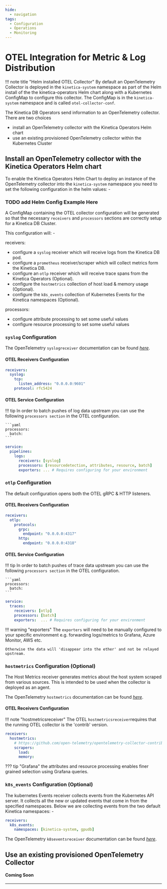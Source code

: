 ```yaml
---
hide:
  - navigation
tags:
  - Configuration
  - Operations
  - Monitoring
---
```

# OTEL Integration for Metric & Log Distribution

!!! note title "Helm installed OTEL Collector"
    By default an OpenTelemetry Collector is deployed in the `kinetica-system` namespace as part of the Helm install of the
    the kinetica-operators Helm chart along with a Kubernetes ConfigMap to configure this collector. The ConfigMap is in the
    `kinetica-system` namespace and is called `otel-collector-conf`.

The Kinetica DB Operators send information to an OpenTelemetry collector. There are two choices

* install an OpenTelemetry collector with the Kinetica Operators Helm chart
* use an existing provisioned OpenTelemetry collector within the Kubernetes Cluster


## Install an OpenTelemetry collector with the Kinetica Operators Helm chart

To enable the Kinetica Operators Helm Chart to deploy an instance of the OpenTelemetry collector into
the `kinetica-system` namespace you need to set the following configuration in the helm values: -

### TODO add Helm Config Example Here

A ConfigMap containing the OTEL collector configuration will be generated so that the necessary
`receivers` and `processors` sections are correctly setup for a Kinetica DB Cluster.

This configuration will: -

receivers:

* configure a `syslog` receiver which will receive logs from the Kinetica DB pod.
* configure a `prometheus` receiver/scraper which will collect metrics form the Kinetica DB.
* configure an `otlp` receiver which will receive trace spans from the Kinetica Operators (Optional).
* configure the `hostmetrics` collection of host load & memory usage (Optional).
* configure the `k8s_events` collection of Kubernetes Events for the Kinetica namespaces (Optional).

processors:

* configure attribute processing to set some useful values
* configure resource processing to set some useful values

### `syslog` Configuration

The OpenTelemetry `syslogreceiver` documentation can be found
[*here*](https://github.com/open-telemetry/opentelemetry-collector-contrib/tree/main/receiver/syslogreceiver).

#### OTEL Receivers Configuration

```yaml
receivers:  
  syslog:  
    tcp:  
      listen_address: "0.0.0.0:9601"  
    protocol: rfc5424  
```

#### OTEL Service Configuration

!!! tip
    In order to batch pushes of log data upstream you can use the following
    `processors section` in the OTEL configuration.

    ```yaml
    processors:  
      batch:  
    ```

```yaml
service:   
  pipelines:
    logs:
      receivers: [syslog]
      processors: [resourcedetection, attributes, resource, batch]
      exporters: ... # Requires configuring for your environment
```

### `otlp` Configuration

The default configuration opens both the OTEL gRPC & HTTP listeners.

#### OTEL Receivers Configuration

```yaml
receivers:
  otlp:  
    protocols:  
      grpc:  
        endpoint: "0.0.0.0:4317"  
      http:  
        endpoint: "0.0.0.0:4318" 
```

#### OTEL Service Configuration

!!! tip
    In order to batch pushes of trace data upstream you can use the following
    `processors section` in the OTEL configuration.
    
    ```yaml
    processors:  
      batch:  
    ```

```yaml
service:
  traces:
    receivers: [otlp]
    processors: [batch]
    exporters:  ... # Requires configuring for your environment
```

!!! warning "exporters"
    The `exporters` will need to be manually configured to your specific environment
    e.g. forwarding logs/metrics to Grafana, Azure Monitor, AWS etc.

    Otherwise the data will 'disappear into the ether' and not be relayed upstream.


### `hostmetrics` Configuration (Optional)

The Host Metrics receiver generates metrics about the host system scraped from various sources. 
This is intended to be used when the collector is deployed as an agent.

The OpenTelemetry `hostmetrics` documentation can be found
[*here*](https://github.com/open-telemetry/opentelemetry-collector-contrib/tree/main/receiver/hostmetricsreceiver).


#### OTEL Receivers Configuration

!!! note "hostmetricsreceiver"
    The OTEL `hostmetricsreceiver`requires that the running OTEL collector is the 'contrib' version.

```yaml
receivers:
  hostmetrics:  
    # https://github.com/open-telemetry/opentelemetry-collector-contrib/tree/main/receiver/hostmetricsreceiver  
    scrapers:  
      load:  
      memory: 
```

??? tip "Grafana"
    the attributes and resource processing enables finer grained selection using
    Grafana queries.

### `k8s_events` Configuration (Optional)

The kubernetes Events receiver collects events from the Kubernetes API server.
It collects all the new or updated events that come in from the specified namespaces. Below we are collecting
events from the two default Kinetica namespaces: -

```yaml
receivers:
  k8s_events:  
    namespaces: [kinetica-system, gpudb]  
```

The OpenTelemetry `k8seventsreceiver` documentation can be found
[*here*](https://github.com/open-telemetry/opentelemetry-collector-contrib/tree/main/receiver/k8seventsreceiver).

## Use an existing provisioned OpenTelemetry Collector

#### Coming Soon

---
